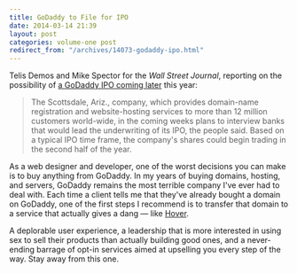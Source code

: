 ```yaml
---
title: GoDaddy to File for IPO
date: 2014-03-14 21:39
layout: post
categories: volume-one post
redirect_from: "/archives/14073-godaddy-ipo.html"
---
```



Telis Demos and Mike Spector for the _Wall Street Journal_, reporting on the possibility of [a GoDaddy IPO coming later](http://online.wsj.com/news/article_email/SB10001424052702304914904579439542130264508-lMyQjAxMTA0MDEwMDExNDAyWj) this year: 

> The Scottsdale, Ariz., company, which provides domain-name registration and website-hosting services to more than 12 million customers world-wide, in the coming weeks plans to interview banks that would lead the underwriting of its IPO, the people said. Based on a typical IPO time frame, the company's shares could begin trading in the second half of the year.

As a web designer and developer, one of the worst decisions you can make is to buy anything from GoDaddy. In my years of buying domains, hosting, and servers, GoDaddy remains the most terrible company I've ever had to deal with. Each time a client tells me that they've already bought a domain on GoDaddy, one of the first steps I recommend is to transfer that domain to a service that actually gives a dang &mdash; like [Hover](http://hover.com). 

A deplorable user experience, a leadership that is more interested in using sex to sell their products than actually building good ones, and a never-ending barrage of opt-in services aimed at upselling you every step of the way. Stay away from this one. 
